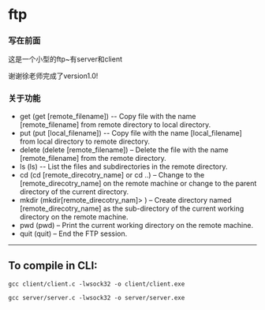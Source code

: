 # ftp
### 写在前面
这是一个小型的ftp~有server和client

谢谢徐老师完成了version1.0!

### 关于功能
- get (get [remote_filename]) -- Copy file with the name [remote_filename] from remote directory to local directory.
- put (put [local_filename]) -- Copy file with the name [local_filename] from local directory to remote directory.
- delete (delete [remote_filename]) – Delete the file with the name [remote_filename] from the remote directory.
- ls (ls) -- List the files and subdirectories in the remote directory.
- cd (cd [remote_direcotry_name] or cd ..) – Change to the [remote_direcotry_name] on the remote machine or change to the parent directory of the current directory.
- mkdir (mkdir[remote_direcotry_nam]> ) – Create directory named [remote_direcotry_name] as the sub-directory
of the current working directory on the remote machine.
- pwd (pwd) – Print the current working directory on the remote machine.
- quit (quit) – End the FTP session.


***

## To compile in CLI:
```
gcc client/client.c -lwsock32 -o client/client.exe

gcc server/server.c -lwsock32 -o server/server.exe
```
